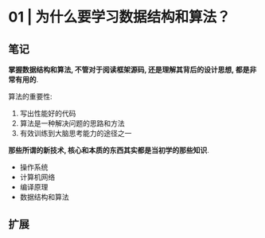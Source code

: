 # 01 | 为什么要学习数据结构和算法？

## 笔记

**掌握数据结构和算法, 不管对于阅读框架源码, 还是理解其背后的设计思想, 都是非常有用的**.

算法的重要性:

1. 写出性能好的代码
2. 算法是一种解决问题的思路和方法
3. 有效训练到大脑思考能力的途径之一

**那些所谓的新技术, 核心和本质的东西其实都是当初学的那些知识**.

* 操作系统
* 计算机网络
* 编译原理
* 数据结构和算法

## 扩展